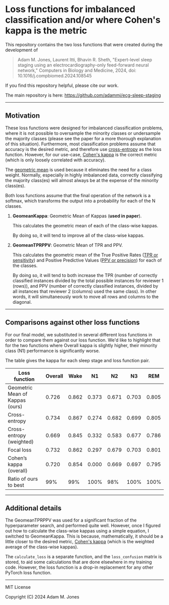 # Loss functions for imbalanced classification and/or where Cohen's kappa is the metric

This repository contains the two loss functions that were created during the development of

> Adam M. Jones, Laurent Itti, Bhavin R. Sheth, "Expert-level sleep staging using an electrocardiography-only feed-forward neural network," Computers in Biology and Medicine, 2024, doi: 10.1016/j.compbiomed.2024.108545

If you find this repository helpful, please cite our work.

The main repository is here: <https://github.com/adammj/ecg-sleep-staging>

---

## Motivation

These loss functions were designed for imbalanced classification problems, where it is not possible to oversample the minority classes or undersample the majority classes (please see the paper for a more thorough explanation of this situation). Furthermore, most classification problems assume that accuracy is the desired metric, and therefore use [cross-entropy](https://en.wikipedia.org/wiki/Cross-entropy#Cross-entropy_loss_function_and_logistic_regression) as the loss function. However, for our use-case, [Cohen's kappa](https://en.wikipedia.org/wiki/Cohen%27s_kappa) is the correct metric (which is only loosely correlated with accuracy).

The [geometric mean](https://en.wikipedia.org/wiki/Geometric_mean) is used because it eliminates the need for a class weight. Normally, especially in highly imbalanced data, correctly classifying the majority class(es) will almost always be at the expense of the minority class(es).

Both loss functions assume that the final operation of the network is a softmax, which transforms the output into a probability for each of the N classes.

1. **GeomeanKappa**: Geometric Mean of Kappas (**used in paper**).

   This calculates the geometric mean of each of the class-wise kappas.

   By doing so, it will tend to improve all of the class-wise kappas.

2. **GeomeanTPRPPV**: Geometric Mean of TPR and PPV.

   This calculates the geometric mean of the True Positive Rates ([TPR or sensitivity](https://en.wikipedia.org/wiki/Sensitivity_and_specificity)) and Positive Predictive Values ([PPV or precision](https://en.wikipedia.org/wiki/Positive_and_negative_predictive_values)) for each of the classes.

   By doing so, it will tend to both increase the TPR (number of correctly classified instances divided by the total possible instances for reviewer 1 (rows)), and PPV (number of correctly classified instances, divided by all instances that reviewer 2 (columns) used the same class). In other words, it will simultaneously work to move all rows and columns to the diagonal.

---

## Comparisons against other loss functions

For our final model, we substituted in several different loss functions in order to compare them against our loss function. We'd like to highlight that for the two functions where Overall kappa is slightly higher, their minority class (N1) performance is significantly worse.

The table gives the kappa for each sleep stage and loss function pair.

| Loss function                   | Overall | Wake  | N1    | N2    | N3    | REM   |
| ------------------------------- | ------- | ----- | ----- | ----- | ----- | ----- |
| Geometric Mean of Kappas (ours) | 0.726   | 0.862 | 0.373 | 0.671 | 0.703 | 0.805 |
| Cross-entropy                   | 0.734   | 0.867 | 0.274 | 0.682 | 0.699 | 0.805 |
| Cross-entropy (weighted)        | 0.669   | 0.845 | 0.332 | 0.583 | 0.677 | 0.786 |
| Focal loss                      | 0.732   | 0.862 | 0.297 | 0.679 | 0.703 | 0.801 |
| Cohen’s kappa (overall)         | 0.720   | 0.854 | 0.000 | 0.669 | 0.697 | 0.795 |
| Ratio of ours to best           | 99%     | 99%   | 100%  | 98%   | 100%  | 100%  |

---

## Additional details

The GeomeanTPRPPV was used for a significant fraction of the hyperparameter search, and performed quite well. However, once I figured out how to calculate the class-wise kappas using a simple equation, I switched to GeomeanKappa. This is because, mathematically, it should be a little closer to the desired metric, [Cohen's kappa](https://en.wikipedia.org/wiki/Cohen%27s_kappa) (which is the weighted average of the class-wise kappas).

The `calculate_loss` is a separate function, and the `loss_confusion` matrix is stored, to aid some calculations that are done elsewhere in my training code. However, the loss function is a drop-in replacement for any other PyTorch loss function.

---

MIT License

Copyright (C) 2024 Adam M. Jones
